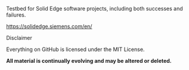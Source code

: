 Testbed for Solid Edge software projects, including both successes and failures.

https://solidedge.siemens.com/en/

Disclaimer

Everything on GitHub is licensed under the MIT License.

**All material is continually evolving and may be altered or deleted.**
